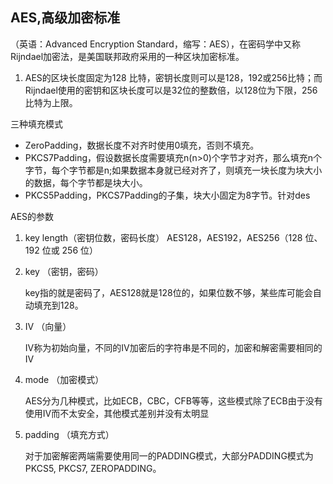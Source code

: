 ## **AES**,高级加密标准
（英语：Advanced Encryption Standard，缩写：AES），在密码学中又称Rijndael加密法，是美国联邦政府采用的一种区块加密标准。

1. AES的区块长度固定为128 比特，密钥长度则可以是128，192或256比特；而Rijndael使用的密钥和区块长度可以是32位的整数倍，以128位为下限，256比特为上限。

三种填充模式

- ZeroPadding，数据长度不对齐时使用0填充，否则不填充。
- PKCS7Padding，假设数据长度需要填充n(n>0)个字节才对齐，那么填充n个字节，每个字节都是n;如果数据本身就已经对齐了，则填充一块长度为块大小的数据，每个字节都是块大小。
- PKCS5Padding，PKCS7Padding的子集，块大小固定为8字节。针对des

AES的参数

1. key length（密钥位数，密码长度）
   AES128，AES192，AES256（128 位、192 位或 256 位）  
2. key （密钥，密码） 

   key指的就是密码了，AES128就是128位的，如果位数不够，某些库可能会自动填充到128。 

3. IV （向量）

   IV称为初始向量，不同的IV加密后的字符串是不同的，加密和解密需要相同的IV 

4. mode （加密模式）

   AES分为几种模式，比如ECB，CBC，CFB等等，这些模式除了ECB由于没有使用IV而不太安全，其他模式差别并没有太明显 

5. padding （填充方式） 

   对于加密解密两端需要使用同一的PADDING模式，大部分PADDING模式为PKCS5, PKCS7, ZEROPADDING。 

 

 

 

 

 
